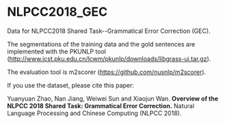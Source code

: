 # NLPCC2018_GEC

Data for NLPCC2018 Shared Task--Grammatical Error Correction (GEC).

The segmentations of the training data and the gold sentences are implemented with the PKUNLP tool (http://www.icst.pku.edu.cn/lcwm/pkunlp/downloads/libgrass-ui.tar.gz).

The evaluation tool is m2scorer (https://github.com/nusnlp/m2scorer).

If you use the dataset, please cite this paper:

Yuanyuan Zhao, Nan Jiang, Weiwei Sun and Xiaojun Wan. **Overview of the NLPCC 2018 Shared Task: Grammatical Error Correction.** Natural Language Processing and Chinese Computing (NLPCC 2018).
